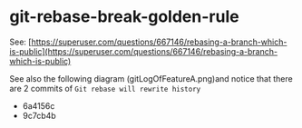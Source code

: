 # git-rebase-break-golden-rule
See: [https://superuser.com/questions/667146/rebasing-a-branch-which-is-public](https://superuser.com/questions/667146/rebasing-a-branch-which-is-public)

See also the following diagram (gitLogOfFeatureA.png)and notice that there are 2 commits of
`Git rebase will rewrite history`
* 6a4156c
* 9c7cb4b

